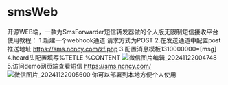 # smsWeb
开源WEB端，一款为SmsForwarder短信转发器做的个人版无限制短信接收平台
使用教程：
1.新建一个webhook通道 请求方式为POST
2.在发送通道中配置post推送地址 https://sms.ncncy.com/zf.php
3.配置消息模板1310000000=[msg]
4.heard头配置填写%TETLE  %CONTENT
![微信图片编辑_20241122004748](https://github.com/user-attachments/assets/9be0c8db-4289-4bfd-8751-da5b4b291ad5)
5.访问demo网页端查看短信 https://sms.ncncy.com/
![微信图片_20241122005600](https://github.com/user-attachments/assets/174db592-eb83-4f64-bd97-8d8fe0f90538)
你可以部署到本地方便个人使用
